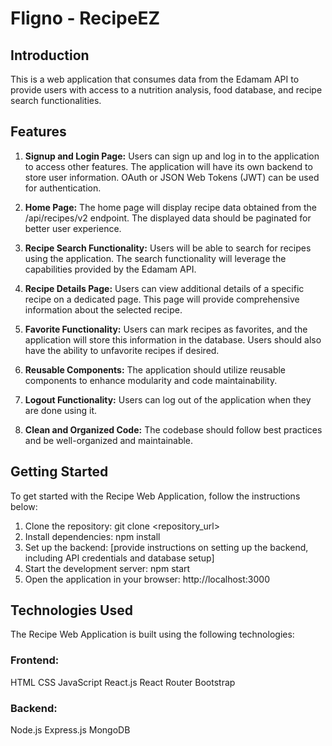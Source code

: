 # Fligno - RecipeEZ

## Introduction

This is a web application that consumes data from the Edamam API to provide users 
with access to a nutrition analysis, food database, and recipe search functionalities.

## Features

1. **Signup and Login Page:** Users can sign up and log in to the application to access other features. The application will have its own backend to store user information. OAuth or JSON Web Tokens (JWT) can be used for authentication.

2. **Home Page:** The home page will display recipe data obtained from the /api/recipes/v2 endpoint. The displayed data should be paginated for better user experience.

3. **Recipe Search Functionality:** Users will be able to search for recipes using the application. The search functionality will leverage the capabilities provided by the Edamam API.

4. **Recipe Details Page:** Users can view additional details of a specific recipe on a dedicated page. This page will provide comprehensive information about the selected recipe.

5. **Favorite Functionality:** Users can mark recipes as favorites, and the application will store this information in the database. Users should also have the ability to unfavorite recipes if desired.

6. **Reusable Components:** The application should utilize reusable components to enhance modularity and code maintainability.

7. **Logout Functionality:** Users can log out of the application when they are done using it.

8. **Clean and Organized Code:** The codebase should follow best practices and be well-organized and maintainable.

## Getting Started

To get started with the Recipe Web Application, follow the instructions below:

1. Clone the repository: git clone <repository_url>
2. Install dependencies: npm install
3. Set up the backend: [provide instructions on setting up the backend, including API credentials and database setup]
4. Start the development server: npm start
5. Open the application in your browser: http://localhost:3000

## Technologies Used

The Recipe Web Application is built using the following technologies:

### Frontend:
HTML
CSS
JavaScript
React.js
React Router
Bootstrap

### Backend:
Node.js
Express.js
MongoDB